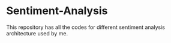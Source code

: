 # Sentiment-Analysis
This repository has all the codes for different sentiment analysis architecture used by me.
